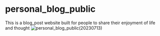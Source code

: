 # personal_blog_public
This is a blog_post website built for people to share their enjoyment of life and thought
![personal_blog_public(20230713)](https://github.com/TomLincoln066/personal_blog_public/assets/47437968/1a945abd-fe94-4a9b-ae8a-6cd1e1104828)
